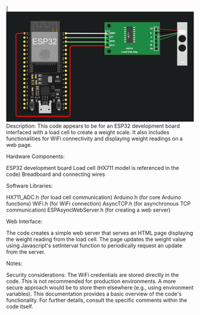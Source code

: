 [![SVG Banners](https://github.com/darkb0ts/WebSocket_LoadCell/blob/main/load_cell.PNG)
Description: This code appears to be for an ESP32 development board interfaced with a load cell to create a weight scale. It also includes functionalities for WiFi connectivity and displaying weight readings on a web page.

Hardware Components:

ESP32 development board
Load cell (HX711 model is referenced in the code)
Breadboard and connecting wires

Software Libraries:

HX711_ADC.h (for load cell communication)
Arduino.h (for core Arduino functions)
WiFi.h (for WiFi connection)
AsyncTCP.h (for asynchronous TCP communication)
ESPAsyncWebServer.h (for creating a web server)

Web Interface:

The code creates a simple web server that serves an HTML page displaying the weight reading from the load cell. The page updates the weight value using Javascript's setInterval function to periodically request an update from the server.

Notes:

Security considerations: The WiFi credentials are stored directly in the code. This is not recommended for production environments. A more secure approach would be to store them elsewhere (e.g., using environment variables).
This documentation provides a basic overview of the code's functionality. For further details, consult the specific comments within the code itself.
